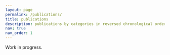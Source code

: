 ```yaml
---
layout: page
permalink: /publications/
title: publications
description: publications by categories in reversed chronological order. generated by jekyll-scholar.
nav: true
nav_order: 1
---
```


Work in progress.

<!-- _pages/publications.md  -->

<!-- 
<div class="publications">

{% bibliography -f {{ site.scholar.bibliography }} %}

</div> -->
